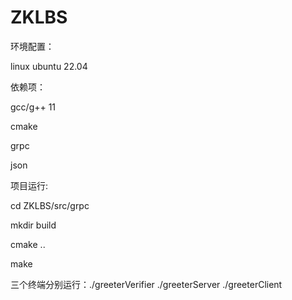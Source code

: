 # ZKLBS

环境配置：

  linux ubuntu 22.04
  
依赖项：

  gcc/g++ 11
  
  cmake
  
  grpc
  
  json
  
项目运行:

  cd ZKLBS/src/grpc
  
  mkdir build
  
  cmake ..
  
  make
  
  三个终端分别运行：./greeterVerifier ./greeterServer ./greeterClient
